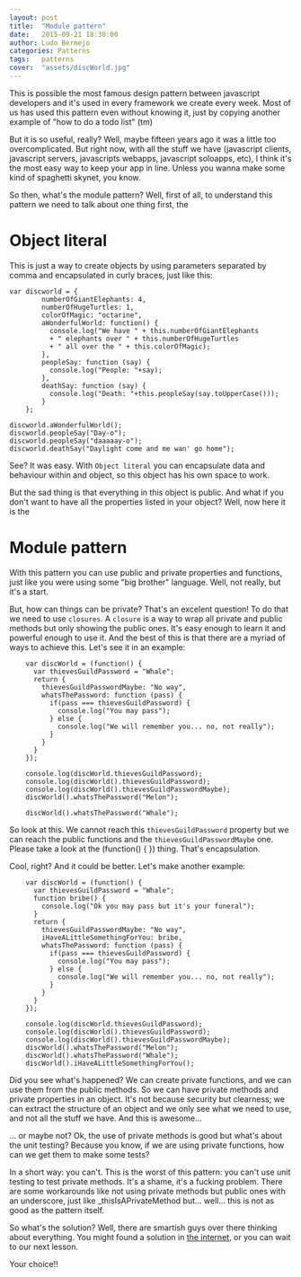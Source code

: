 ```yaml
---
layout: post
title:  "Module pattern"
date:   2015-09-21 18:30:00
author: Ludo Bermejo
categories: Patterns 
tags:	patterns 
cover:  "assets/discWorld.jpg"
---
```


This is possible the most famous design pattern between javascript developers and it's used in every framework we create every week. Most of us has used this pattern even without knowing it, just by copying another example of "how to do a todo list" (tm)

But it is so useful, really? Well, maybe fifteen years ago it was a little too overcomplicated. But right now, with all the stuff we have (javascript clients, javascript servers, javascripts webapps, javascript soloapps, etc), I think it's the most easy way to keep your app in line. Unless you wanna make some kind of spaghetti skynet, you know.
   
So then, what's the module pattern? Well, first of all, to understand this pattern we need to talk about one thing first, the
 
 # Object literal
 
 This is just a way to create objects by using parameters separated by comma and encapsulated in curly braces, just like this:
 
    var discworld = {
            numberOfGiantElephants: 4,
            numberOfHugeTurtles: 1,
            colorOfMagic: "octarine",
            aWonderfulWorld: function() {
              console.log("We have " + this.numberOfGiantElephants 
              + " elephants over " + this.numberOfHugeTurtles 
              + " all over the " + this.colorOfMagic);
            },
            peopleSay: function (say) {
              console.log("People: "+say);
            },
            deathSay: function (say) {
              console.log("Death: "+this.peopleSay(say.toUpperCase()));
            }
        };
      
    discworld.aWonderfulWorld();  
    discworld.peopleSay("Day-o");  
    discworld.peopleSay("daaaaay-o");
    discworld.deathSay("Daylight come and me wan' go home");
    
See? It was easy. With `Object literal` you can encapsulate data and behaviour within and object, so this object has his own space to work.
      
But the sad thing is that everything in this object is public. And what if you don't want to have all the properties listed in your object? Well, now here it is the
      
# Module pattern
      
With this pattern you can use public and private properties and functions, just like you were using some "big brother" language. Well, not really, but it's a start.
      
But, how can things can be private? That's an excelent question! To do that we need to use `closures`. A `closure` is a way to wrap all private and public methods but only showing the public ones. It's easy enough to learn it and powerful enough to use it. And the best of this is that there are a myriad of ways to achieve this. Let's see it in an example:
        
        var discWorld = (function() {
          var thievesGuildPassword = "Whale";
          return {
            thievesGuildPasswordMaybe: "No way",
            whatsThePassword: function (pass) {
              if(pass === thievesGuildPassword) {
                console.log("You may pass");
              } else {
                console.log("We will remember you... no, not really");
              }
            }
          }
        });
        
        console.log(discWorld.thievesGuildPassword);
        console.log(discWorld().thievesGuildPassword);
        console.log(discWorld().thievesGuildPasswordMaybe);
        discWorld().whatsThePassword("Melon");
                        
        discWorld().whatsThePassword("Whale");

So look at this. We cannot reach this `thievesGuildPassword` property but we can reach the public functions and the `thievesGuildPasswordMaybe` one. Please take a look at the (function() { }) thing. That's encapsulation.

Cool, right? And it could be better. Let's make another example:

        var discWorld = (function() {
          var thievesGuildPassword = "Whale";
          function bribe() {
            console.log("Ok you may pass but it's your funeral");
          }
          return {
            thievesGuildPasswordMaybe: "No way",
            iHaveALittleSomethingForYou: bribe,
            whatsThePassword: function (pass) {
              if(pass === thievesGuildPassword) {
                console.log("You may pass");
              } else {
                console.log("We will remember you... no, not really");
              }
            }
          }
        });
        
        console.log(discWorld.thievesGuildPassword);
        console.log(discWorld().thievesGuildPassword);
        console.log(discWorld().thievesGuildPasswordMaybe);
        discWorld().whatsThePassword("Melon");
        discWorld().whatsThePassword("Whale");
        discWorld().iHaveALittleSomethingForYou();
  
         
Did you see what's happened? We can create private functions, and we can use them from the public methods. So we can have private methods and private properties in an object. It's not because security but clearness; we can extract the structure of an object and we only see what we need to use, and not all the stuff we have. And this is awesome...

... or maybe not? Ok, the use of private methods is good but what's about the unit testing? Because you know, if we are using private functions, how can we get them to make some tests?
 
 In a short way: you can't. This is the worst of this pattern: you can't use unit testing to test private methods. It's a shame, it's a fucking problem. There are some workarounds like not using private methods but public ones with an underscore, just like _thisIsAPrivateMethod but... well... this is not as good as the pattern itself.
  
So what's the solution? Well, there are smartish guys over there thinking about everything. You might found a solution in [the internet](https://www.youtube.com/watch?v=iDbyYGrswtg), or you can wait to our next lesson.

Your choice!!
          

         